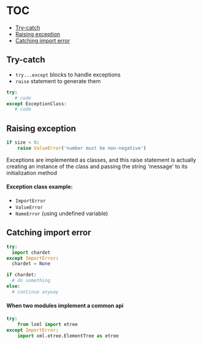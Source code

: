 # TOC
* [Try-catch](/exception.md#try-catch)
* [Raising exception](/exception.md#raising-exception)
* [Catching import error](/exception.md#catching-import-error)

## Try-catch
* `try...except` blocks to handle exceptions
* `raise` statement to generate them
```python
try:
   # code
except ExceptionClass:
   # code
```

## Raising exception
```python
if size < 0:
    raise ValueError('number must be non-negative')
```

Exceptions are implemented as classes, and this raise statement is actually creating an instance of the class 
and passing the string 'message' to its initialization method

#### Exception class example:
* `ImportError`
* `ValueError`
* `NameError` (using undefined variable)

## Catching import error
```python
try:
  import chardet
except ImportError:
  chardet = None

if chardet:
  # do something
else:
  # continue anyway
```

#### When two modules implement a common api
```python
try:
    from lxml import etree
except ImportError:
    import xml.etree.ElementTree as etree
```
